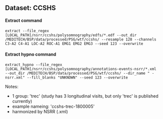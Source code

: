 ## Dataset: CCSHS

#### Extract command
```
extract --file_regex [LOCAL_PATH]/nsrr/ccshs/polysomnography/edfs/*.edf --out_dir /MEDITECH/BSP/data/processed/PSG/wtf/ccshs/ --resample 128 --channels C3-A2 C4-A1 LOC-A2 ROC-A1 EMG1 EMG2 EMG3 --seed 123 --overwrite
```

#### Extract hypno command
```
extract_hypno --file_regex [LOCAL_PATH]/nsrr/ccshs/polysomnography/annotations-events-nsrr/*.xml --out_dir /MEDITECH/BSP/data/processed/PSG/wtf/ccshs/ --dir_name " -nsrr.xml" --fill_blanks "UNKNOWN" --seed 123 --overwrite
```

Notes: 
- 1 group: 'trec' (study has 3 longitudinal visits, but only 'trec' is published currently)
- example nameing: 'ccshs-trec-1800005'
- harmonized by NSRR (.xml)